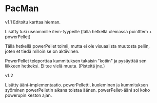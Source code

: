 # PacMan

v1.1
Editoitu karttaa hieman.

Lisätty tuki useammille item-tyypeille (tällä hetkellä olemassa pointItem + powerPellet)

Tällä hetkellä powerPellet toimii, mutta ei ole visuaalista muutosta peliin, joten et tiedä milloin se on aktiivinen.

PowerPellet teleporttaa kummituksen takaisin "kotiin" ja pysäyttää sen liikkeen hetkeksi. Ei tee vielä muuta. (Pisteitä jne.)

v1.2

Lisätty ääni-implementaatio.
powerPelletti, kuoleminen ja kummituksen syöminen powerPelletin aikana toistaa äänen.
powerPellet-ääni soi koko powerupin keston ajan.
